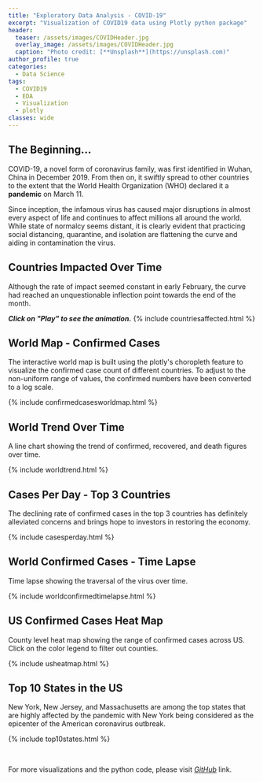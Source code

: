 ```yaml
---
title: "Exploratory Data Analysis - COVID-19"
excerpt: "Visualization of COVID19 data using Plotly python package"
header:
  teaser: /assets/images/COVIDHeader.jpg
  overlay_image: /assets/images/COVIDHeader.jpg
  caption: "Photo credit: [**Unsplash**](https://unsplash.com)"
author_profile: true
categories:
  - Data Science
tags:
  - COVID19
  - EDA
  - Visualization
  - plotly
classes: wide
---
```


## The Beginning...
COVID-19, a novel form of coronavirus family, was first identified in Wuhan, China in December 2019. From then on, it swiftly spread to other countries to the extent that the World Health Organization (WHO) declared it a **pandemic** on March 11.

Since inception, the infamous virus has caused major disruptions in almost every aspect of life and continues to affect millions all around the world. While state of normalcy seems distant, it is clearly evident that practicing social distancing, quarantine, and isolation are flattening the curve and aiding in contamination the virus.   

## Countries Impacted Over Time
Although the rate of impact seemed constant in early February, the curve had reached an unquestionable inflection point towards the end of the month.

***Click on "Play" to see the animation.***
{% include countriesaffected.html %}

## World Map - Confirmed Cases

The interactive world map is built using the plotly's choropleth feature to visualize the confirmed case count of different countries. To adjust to the non-uniform range of values, the confirmed numbers have been converted to a log scale.

{% include confirmedcasesworldmap.html %}

## World Trend Over Time

A line chart showing the trend of confirmed, recovered, and death figures over time.  

{% include worldtrend.html %}

## Cases Per Day - Top 3 Countries

The declining rate of confirmed cases in the top 3 countries has definitely alleviated concerns and brings hope to investors in restoring the economy.

{% include casesperday.html %}

## World Confirmed Cases - Time Lapse

Time lapse showing the traversal of the virus over time.

{% include worldconfirmedtimelapse.html %}

## US Confirmed Cases Heat Map

County level heat map showing the range of confirmed cases across US. Click on the color legend to filter out counties.

{% include usheatmap.html %}

## Top 10 States in the US
New York, New Jersey, and Massachusetts are among the top states that are highly affected by the pandemic with New York being considered as the epicenter of the American coronavirus outbreak.

{% include top10states.html %}

<p>&nbsp;</p>

For more visualizations and the python code, please visit *[GitHub](https://github.com/jatinselmokar/COVID-19-Exploratory-Data-Analysis-Using-PyPlot)* link.


<!--
<p> Race chart of the trend - </p>

<div class="flourish-embed flourish-bar-chart-race" data-src="visualisation/1873703" data-url="https://flo.uri.sh/visualisation/1873703/embed"><script src="https://public.flourish.studio/resources/embed.js"></script></div> -->
